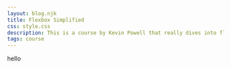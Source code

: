 ```yaml
---
layout: blog.njk
title: Flexbox Simplified
css: style.css
description: This is a course by Kevin Powell that really dives into flexbox.
tags: course
---
```


hello